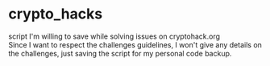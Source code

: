 # crypto_hacks
script I'm willing to save while solving issues on cryptohack.org<br>
Since I want to respect the challenges guidelines, I won't give any details on the challenges, just saving the script for my personal code backup.

